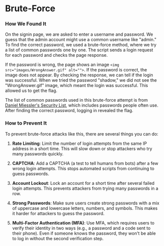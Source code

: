 # Brute-Force

### How We Found It

On the signin page, we are asked to enter a username and password. We guess that the admin account might use a common username like "admin." To find the correct password, we used a brute-force method, where we try a list of common passwords one by one. The script sends a login request for each password and checks the page response.

If the password is wrong, the page shows an image `<img src="images/WrongAnswer.gif" alt="">`. If the password is correct, the image does not appear. By checking the response, we can tell if the login was successful. When we tried the password "shadow," we did not see the "WrongAnswer.gif" image, which meant the login was successful. This allowed us to get the flag.

The list of common passwords used in this brute-force attempt is from [Daniel Miessler's Security List](https://github.com/danielmiessler/SecLists/blob/master/Passwords/Common-Credentials/10-million-password-list-top-100.txt), which includes passwords people often use. After finding the correct password, logging in revealed the flag.

### How to Prevent It

To prevent brute-force attacks like this, there are several things you can do:

1. **Rate Limiting**: Limit the number of login attempts from the same IP address in a short time. This will slow down or stop attackers who try many passwords quickly.

2. **CAPTCHA**: Add a CAPTCHA (a test to tell humans from bots) after a few wrong login attempts. This stops automated scripts from continuing to guess passwords.

3. **Account Lockout**: Lock an account for a short time after several failed login attempts. This prevents attackers from trying many passwords in a row.

4. **Strong Passwords**: Make sure users create strong passwords with a mix of uppercase and lowercase letters, numbers, and symbols. This makes it harder for attackers to guess the password.

5. **Multi-Factor Authentication (MFA)**: Use MFA, which requires users to verify their identity in two ways (e.g., a password and a code sent to their phone). Even if someone knows the password, they won't be able to log in without the second verification step.
